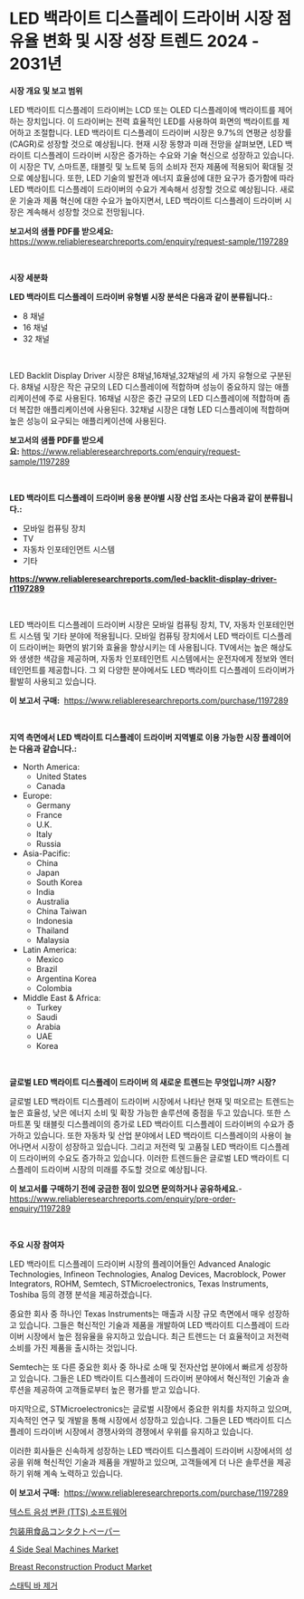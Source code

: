 <p><h1>LED 백라이트 디스플레이 드라이버 시장 점유율 변화 및 시장 성장 트렌드 2024 - 2031년</h1></p><p><strong>시장 개요 및 보고 범위</strong></p>
<p><p>LED 백라이트 디스플레이 드라이버는 LCD 또는 OLED 디스플레이에 백라이트를 제어하는 장치입니다. 이 드라이버는 전력 효율적인 LED를 사용하여 화면의 백라이트를 제어하고 조절합니다. LED 백라이트 디스플레이 드라이버 시장은 9.7%의 연평균 성장률(CAGR)로 성장할 것으로 예상됩니다. 현재 시장 동향과 미래 전망을 살펴보면, LED 백라이트 디스플레이 드라이버 시장은 증가하는 수요와 기술 혁신으로 성장하고 있습니다. 이 시장은 TV, 스마트폰, 태블릿 및 노트북 등의 소비자 전자 제품에 적용되어 확대될 것으로 예상됩니다. 또한, LED 기술의 발전과 에너지 효율성에 대한 요구가 증가함에 따라 LED 백라이트 디스플레이 드라이버의 수요가 계속해서 성장할 것으로 예상됩니다. 새로운 기술과 제품 혁신에 대한 수요가 높아지면서, LED 백라이트 디스플레이 드라이버 시장은 계속해서 성장할 것으로 전망됩니다.</p></p>
<p><strong>보고서의 샘플 PDF를 받으세요:</strong> <a href="https://www.reliableresearchreports.com/enquiry/request-sample/1197289">https://www.reliableresearchreports.com/enquiry/request-sample/1197289</a></p>
<p>&nbsp;</p>
<p><strong>시장 세분화</strong></p>
<p><strong>LED 백라이트 디스플레이 드라이버 유형별 시장 분석은 다음과 같이 분류됩니다.:</strong></p>
<p><ul><li>8 채널</li><li>16 채널</li><li>32 채널</li></ul></p>
<p>&nbsp;</p>
<p><p>LED Backlit Display Driver 시장은 8채널,16채널,32채널의 세 가지 유형으로 구분된다. 8채널 시장은 작은 규모의 LED 디스플레이에 적합하며 성능이 중요하지 않는 애플리케이션에 주로 사용된다. 16채널 시장은 중간 규모의 LED 디스플레이에 적합하며 좀 더 복잡한 애플리케이션에 사용된다. 32채널 시장은 대형 LED 디스플레이에 적합하며 높은 성능이 요구되는 애플리케이션에 사용된다.</p></p>
<p><strong>보고서의 샘플 PDF를 받으세요:</strong>&nbsp;<a href="https://www.reliableresearchreports.com/enquiry/request-sample/1197289">https://www.reliableresearchreports.com/enquiry/request-sample/1197289</a></p>
<p>&nbsp;</p>
<p><strong> LED 백라이트 디스플레이 드라이버 응용 분야별 시장 산업 조사는 다음과 같이 분류됩니다.:</strong></p>
<p><ul><li>모바일 컴퓨팅 장치</li><li>TV</li><li>자동차 인포테인먼트 시스템</li><li>기타</li></ul></p>
<p><strong><a href="https://www.reliableresearchreports.com/led-backlit-display-driver-r1197289">https://www.reliableresearchreports.com/led-backlit-display-driver-r1197289</a></strong></p>
<p>&nbsp;</p>
<p><p>LED 백라이트 디스플레이 드라이버 시장은 모바일 컴퓨팅 장치, TV, 자동차 인포테인먼트 시스템 및 기타 분야에 적용됩니다. 모바일 컴퓨팅 장치에서 LED 백라이트 디스플레이 드라이버는 화면의 밝기와 효율을 향상시키는 데 사용됩니다. TV에서는 높은 해상도와 생생한 색감을 제공하며, 자동차 인포테인먼트 시스템에서는 운전자에게 정보와 엔터테인먼트를 제공합니다. 그 외 다양한 분야에서도 LED 백라이트 디스플레이 드라이버가 활발히 사용되고 있습니다.</p></p>
<p><strong>이 보고서 구매:</strong>&nbsp; <a href="https://www.reliableresearchreports.com/purchase/1197289">https://www.reliableresearchreports.com/purchase/1197289</a></p>
<p>&nbsp;</p>
<p><strong>지역 측면에서 LED 백라이트 디스플레이 드라이버 지역별로 이용 가능한 시장 플레이어는 다음과 같습니다.:</strong></p>
<p><ul>
    <li>
        North America:
        <ul>
            <li>United States</li>
            <li>Canada</li>
        </ul>
    </li>
    <li>
        Europe:
        <ul>
            <li>Germany</li>
            <li>France</li>
            <li>U.K.</li>
            <li>Italy</li>
            <li>Russia</li>
        </ul>
    </li>
    <li>
        Asia-Pacific:
        <ul>
            <li>China</li>
            <li>Japan</li>
            <li>South Korea</li>
            <li>India</li>
            <li>Australia</li>
            <li>China Taiwan</li>
            <li>Indonesia</li>
            <li>Thailand</li>
            <li>Malaysia</li>
        </ul>
    </li>
    <li>
        Latin America:
        <ul>
            <li>Mexico</li>
            <li>Brazil</li>
            <li>Argentina Korea</li>
            <li>Colombia</li>
        </ul>
    </li>
    <li>
        Middle East & Africa:
        <ul>
            <li>Turkey</li>
            <li>Saudi</li>
            <li>Arabia</li>
            <li>UAE</li>
            <li>Korea</li>
        </ul>
    </li>
    </ul></p>
<p>&nbsp;</p>
<p><strong>글로벌 LED 백라이트 디스플레이 드라이버 의 새로운 트렌드는 무엇입니까? 시장?</strong></p>
<p><p>글로벌 LED 백라이트 디스플레이 드라이버 시장에서 나타난 현재 및 떠오르는 트렌드는 높은 효율성, 낮은 에너지 소비 및 확장 가능한 솔루션에 중점을 두고 있습니다. 또한 스마트폰 및 태블릿 디스플레이의 증가로 LED 백라이트 디스플레이 드라이버의 수요가 증가하고 있습니다. 또한 자동차 및 산업 분야에서 LED 백라이트 디스플레이의 사용이 늘어나면서 시장이 성장하고 있습니다. 그리고 저전력 및 고품질 LED 백라이트 디스플레이 드라이버의 수요도 증가하고 있습니다. 이러한 트렌드들은 글로벌 LED 백라이트 디스플레이 드라이버 시장의 미래를 주도할 것으로 예상됩니다.</p></p>
<p><strong>이 보고서를 구매하기 전에 궁금한 점이 있으면 문의하거나 공유하세요.</strong>- <a href="https://www.reliableresearchreports.com/enquiry/pre-order-enquiry/1197289">https://www.reliableresearchreports.com/enquiry/pre-order-enquiry/1197289</a></p>
<p>&nbsp;</p>
<p><strong>주요 시장 참여자</strong></p>
<p><p>LED 백라이트 디스플레이 드라이버 시장의 플레이어들인 Advanced Analogic Technologies, Infineon Technologies, Analog Devices, Macroblock, Power Integrators, ROHM, Semtech, STMicroelectronics, Texas Instruments, Toshiba 등의 경쟁 분석을 제공하겠습니다. </p><p>중요한 회사 중 하나인 Texas Instruments는 매출과 시장 규모 측면에서 매우 성장하고 있습니다. 그들은 혁신적인 기술과 제품을 개발하여 LED 백라이트 디스플레이 드라이버 시장에서 높은 점유율을 유지하고 있습니다. 최근 트렌드는 더 효율적이고 저전력 소비를 가진 제품을 출시하는 것입니다.</p><p>Semtech는 또 다른 중요한 회사 중 하나로 소매 및 전자산업 분야에서 빠르게 성장하고 있습니다. 그들은 LED 백라이트 디스플레이 드라이버 분야에서 혁신적인 기술과 솔루션을 제공하여 고객들로부터 높은 평가를 받고 있습니다.</p><p>마지막으로, STMicroelectronics는 글로벌 시장에서 중요한 위치를 차지하고 있으며, 지속적인 연구 및 개발을 통해 시장에서 성장하고 있습니다. 그들은 LED 백라이트 디스플레이 드라이버 시장에서 경쟁사와의 경쟁에서 우위를 유지하고 있습니다.</p><p>이러한 회사들은 신속하게 성장하는 LED 백라이트 디스플레이 드라이버 시장에서의 성공을 위해 혁신적인 기술과 제품을 개발하고 있으며, 고객들에게 더 나은 솔루션을 제공하기 위해 계속 노력하고 있습니다.</p></p>
<p><strong>이 보고서 구매:</strong>&nbsp;&nbsp;<a href="https://www.reliableresearchreports.com/purchase/1197289">https://www.reliableresearchreports.com/purchase/1197289</a></p>
<p><p><a href="https://medium.com/@stanleylyittle554467/%ED%85%8D%EC%8A%A4%ED%8A%B8-%EC%9D%8C%EC%84%B1-tts-%EC%86%8C%ED%94%84%ED%8A%B8%EC%9B%A8%EC%96%B4-%EC%8B%9C%EC%9E%A5-%EA%B7%9C%EB%AA%A8-%EC%8B%9C%EC%9E%A5-%EC%A0%84%EB%A7%9D-%EB%B0%8F-%EC%8B%9C%EC%9E%A5-%EC%98%88%EC%B8%A1-2024%EB%85%84%EB%B6%80%ED%84%B0-2031%EB%85%84-360426e4fe8a">텍스트 음성 변환 (TTS) 소프트웨어</a></p><p><a href="https://medium.com/@reyeshowell655/%E9%A3%9F%E5%93%81%E7%94%A8%E6%8E%A5%E8%A7%A6%E7%B4%99%E5%8C%85%E8%A3%85%E5%B8%82%E5%A0%B4%E8%A6%8F%E6%A8%A1-%E5%B8%82%E5%A0%B4%E5%8B%95%E5%90%91%E3%81%A8%E5%B8%82%E5%A0%B4%E4%BA%88%E6%B8%AC-2024%E5%B9%B4%E3%81%8B%E3%82%892031%E5%B9%B4-07800bf4676f">包装用食品コンタクトペーパー</a></p><p><a href="https://www.linkedin.com/pulse/4-side-seal-machines-market-size-reveals-best-marketing-ebfue?trackingId=Zrf904CAoEj4MECsIukMXw%3D%3D">4 Side Seal Machines Market</a></p><p><a href="https://github.com/pizolina/Market-Research-Report-List-4/blob/main/breast-reconstruction-product-market.md">Breast Reconstruction Product Market</a></p><p><a href="https://github.com/bbbexter1/Market-Research-Report-List-1/blob/main/975222186406.md">스태틱 바 제거</a></p></p>